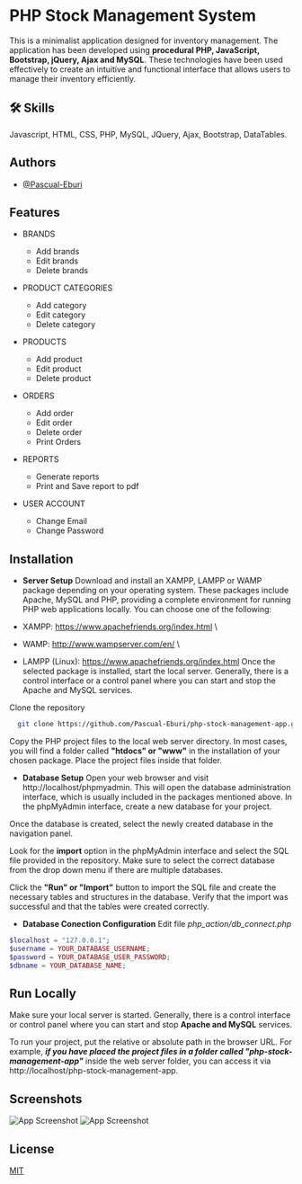 
# PHP Stock Management System 

This is a minimalist application designed for inventory management. The application has been developed using **procedural PHP, JavaScript, Bootstrap, jQuery, Ajax and MySQL**. These technologies have been used effectively to create an intuitive and functional interface that allows users to manage their inventory efficiently.


## 🛠 Skills
Javascript, HTML, CSS, PHP, MySQL, JQuery, Ajax, Bootstrap, DataTables.


## Authors

- [@Pascual-Eburi](https://www.github.com/Pascual-Eburi)


## Features

- BRANDS
  - Add brands
  - Edit brands
  - Delete brands
- PRODUCT CATEGORIES
  - Add category
  - Edit category
  - Delete category
- PRODUCTS
  - Add product
  - Edit product
  - Delete product

- ORDERS
  - Add order
  - Edit order
  - Delete order
  - Print Orders

- REPORTS
    - Generate reports
    - Print and Save report to pdf

- USER ACCOUNT
    - Change Email
    - Change Password


## Installation

- **Server Setup**
Download and install an XAMPP, LAMPP or WAMP package depending on your operating system. These packages include Apache, MySQL and PHP, providing a complete environment for running PHP web applications locally. You can choose one of the following:

- XAMPP: https://www.apachefriends.org/index.html \
- WAMP: http://www.wampserver.com/en/ \
- LAMPP (Linux): https://www.apachefriends.org/index.html
Once the selected package is installed, start the local server. Generally, there is a control interface or a control panel where you can start and stop the Apache and MySQL services.

Clone the repository

```bash
  git clone https://github.com/Pascual-Eburi/php-stock-management-app.git
```

Copy the PHP project files to the local web server directory. In most cases, you will find a folder called **"htdocs" or "www"** in the installation of your chosen package. Place the project files inside that folder.

- **Database Setup**
Open your web browser and visit http://localhost/phpmyadmin. This will open the database administration interface, which is usually included in the packages mentioned above. In the phpMyAdmin interface, create a new database for your project.

Once the database is created, select the newly created database in the navigation panel.

Look for the **import** option in the phpMyAdmin interface and select the SQL file provided in the repository. Make sure to select the correct database from the drop down menu if there are multiple databases.

Click the **"Run" or "Import"** button to import the SQL file and create the necessary tables and structures in the database. Verify that the import was successful and that the tables were created correctly.

- **Database Conection Configuration**
Edit file _php_action/db_connect.php_
```php
$localhost = "127.0.0.1";
$username = YOUR_DATABASE_USERNAME;
$password = YOUR_DATABASE_USER_PASSWORD;
$dbname = YOUR_DATABASE_NAME;
```
    
## Run Locally

Make sure your local server is started. Generally, there is a control interface or control panel where you can start and stop **Apache and MySQL** services.

To run your project, put the relative or absolute path in the browser URL. For example, **_if you have placed the project files in a folder called "php-stock-management-app"_** inside the web server folder, you can access it via http://localhost/php-stock-management-app.




## Screenshots

![App Screenshot](https://github.com/Pascual-Eburi/php-stock-management-app/assets/89548196/44179333-210f-4bd8-bbce-169649a41154)
![App Screenshot](https://github.com/Pascual-Eburi/php-stock-management-app/assets/89548196/b89c1004-4dcd-4603-b648-d72ad3b45f7f)


## License

[MIT](https://choosealicense.com/licenses/mit/)

